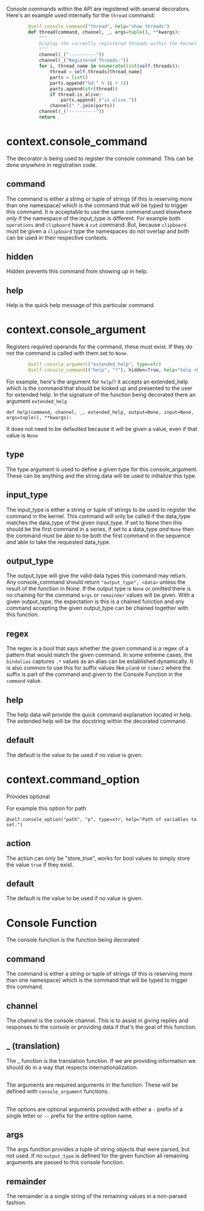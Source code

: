 
Console commands within the API are registered with several decorators. Here's an example used internally for the `thread` command:

```python
        @self.console_command("thread", help="show threads")
        def thread(command, channel, _, args=tuple(), **kwargs):
            """
            Display the currently registered threads within the Kernel.
            """
            channel(_("----------"))
            channel(_("Registered Threads:"))
            for i, thread_name in enumerate(list(self.threads)):
                thread = self.threads[thread_name]
                parts = list()
                parts.append("%d:" % (i + 1))
                parts.append(str(thread))
                if thread.is_alive:
                    parts.append(_("is alive."))
                channel(" ".join(parts))
            channel(_("----------"))
            return
```

# context.console_command
The decorator is being used to register the console command. This can be done *anywhere* in registration code.

## command
The command is either a string or tuple of strings (if this is reserving more than one namespace) which is the command that will be typed to trigger this command. It is acceptable to use the same command used elsewhere *only* if the namespace of the input_type is different. For example both `operations` and `clipboard` have a `cut` command. But, because `clipboard` must be given a `clipboard` type the namespaces do not overlap and both can be used in their respective contexts.

## hidden
Hidden prevents this command from showing up in help.

## help
Help is the quick help message of this particular command.


# context.console_argument

Registers required operands for the command, these must exist. If they do not the command is called with them set to `None`.

```python
        @self.console_argument("extended_help", type=str)
        @self.console_command(("help", "?"), hidden=True, help="help <help>")
```

For example, here's the argument for `help`/`?` it accepts an extended_help which is the command that should be looked up and presented to the user for extended help. In the signature of the function being decorated there an argument `extended_help`

`def help(command, channel, _, extended_help, output=None, input=None, args=tuple(), **kwargs):`

It does not need to be defaulted because it will be given a value, even if that value is `None`

## type
The type argument is used to define a given type for this console_argument. These can be anything and the string data will be used to initialize this type.

## input_type
The input_type is either a string or tuple of strings to be used to register the command in the kernel. This command will only be called if the data_type matches the data_type of the given input_type. If set to None then this should be the first command in a series, if set to a data_type *and* `None` then the command must be able to be both the first command in the sequence *and* able to take the requested data_type.

## output_type
The output_type will give the valid data types this command may return. Any console_command should return `"output_type", <data>` unless the result of the function in None. If the output type is `None` or omitted there is no chaining for the command `args` or `remainder` values will be given. With a given output_type, the expectation is this is a chained function and any command accepting the given output_type can be chained together with this function.

## regex
The regex is a bool that says whether the given command is a regex of a pattern that would match the given command. In some extreme cases, the `bindalias` captures `.*` values as an alias can be established dynamically. It is also common to use this for suffix values like `plan0` or `timer2` where the suffix is part of the command and given to the Console Function in the `command` value.

## help
The help data will provide the quick command explanation located in help. The extended help will be the docstring within the decorated command.

## default
The default is the value to be used if no value is given.

# context.command_option
Provides optional 

For example this option for path 
```
@self.console_option("path", "p", type=str, help="Path of variables to set.")
```

## action
The action can only be "store_true", works for bool values to simply store the value `true` if they exist.

## default
The default is the value to be used if no value is given.


# Console Function
The console function is the function being decorated

## command
The command is either a string or tuple of strings (if this is reserving more than one namespace) which is the command that will be typed to trigger this command.

## channel
The channel is the console channel. This is to assist in giving replies and responses to the console or providing data if that's the goal of this function.

## _ (translation)
The _ function is the translation function. If we are providing information we should do in a way that respects internationalization.

## <arguments>
The arguments are required arguments in the function. These will be defined with `console_argument` functions.

## <options>
The options are optional arguments provided with either a `-` prefix of a single letter or `--` prefix for the entire option name.

## args
The args function provides a tuple of string objects that were parsed, but not used. If no `output_type` is defined for the given function all remaining arguments are passed to this console function.

## remainder
The remainder is a single string of the remaining values in a non-parsed fashion.

